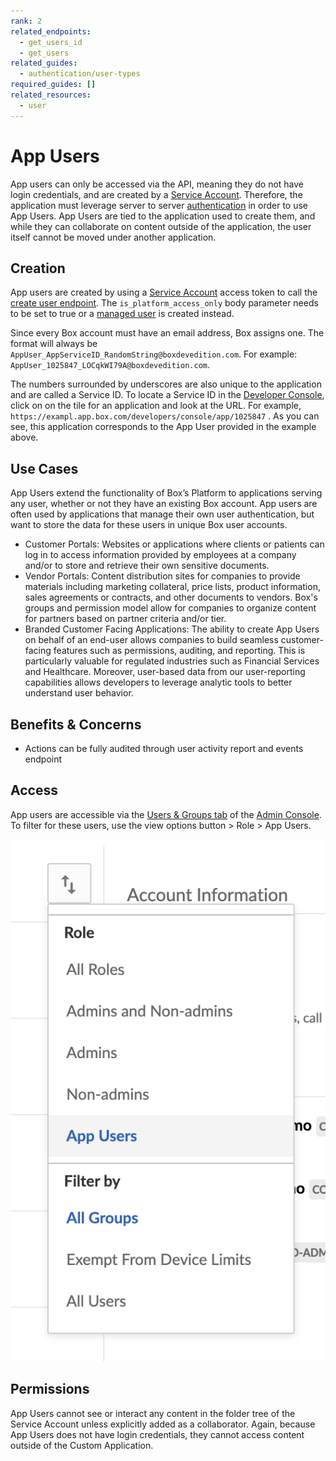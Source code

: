 ```yaml
---
rank: 2
related_endpoints:
  - get_users_id
  - get_users
related_guides:
  - authentication/user-types
required_guides: []
related_resources:
  - user
---
```


# App Users

App users can only be accessed via the API, meaning they do not have login
credentials, and are created by a [Service Account][sa]. Therefore, the
application must leverage server to server [authentication][auth] in order to
use App Users. App Users are tied to the application used to create them, and
while they can collaborate on content outside of the application, the user
itself cannot be moved under another application.

## Creation

App users are created by using a [Service Account][sa] access token to call the
[create user endpoint][createuser]. The `is_platform_access_only` body parameter
needs to be set to true or a [managed user][managed] is created instead.

Since every Box account must have an email address, Box assigns one. The format
will always be `AppUser_AppServiceID_RandomString@boxdevedition.com`. For
example: `AppUser_1025847_LOCqkWI79A@boxdevedition.com`.

The numbers surrounded by underscores are also unique to the application and
are called a Service ID. To locate a Service ID in the [Developer Console][dc],
click on on the tile for an application and look at the URL. For example,
`https://exampl.app.box.com/developers/console/app/1025847` . As you can see,
this application corresponds to the App User provided in the example above.

## Use Cases

App Users extend the functionality of Box’s Platform to applications serving any
user, whether or not they have an existing Box account. App users are often used
by applications that manage their own user authentication, but want to store the
data for these users in unique Box user accounts.

- Customer Portals: Websites or applications where clients or patients can log
  in to access information provided by employees at a company and/or to store and
  retrieve their own sensitive documents.
- Vendor Portals: Content distribution sites for companies to provide materials
  including marketing collateral, price lists, product information, sales
  agreements or contracts, and other documents to vendors. Box's groups and
  permission model allow for companies to organize content for partners based on
  partner criteria and/or tier.
- Branded Customer Facing Applications: The ability to create App Users on
 behalf of an end-user allows companies to build seamless customer-facing
 features such as permissions, auditing, and reporting. This is particularly
 valuable for regulated industries such as Financial Services and Healthcare.
 Moreover, user-based data from our user-reporting capabilities allows
 developers to leverage analytic tools to better understand user behavior.

## Benefits & Concerns

- Actions can be fully audited through user activity report and events endpoint 

## Access

App users are accessible via the [Users & Groups tab][uag-tab] of the
[Admin Console][adminconsole]. To filter for these users, use the view options
button > Role > App Users.

<ImageFrame center shadow border>

![Filter for App Users](./app_users_filter.png)

</ImageFrame>

## Permissions 

App Users cannot see or interact any content in the folder tree of the Service
Account unless explicitly added as a collaborator. Again, because App Users does
not have login credentials, they cannot access content outside of the
Custom Application. 

[sa]: g://authentication/user-types/service-account/
[auth]: g://authentication/select
[createuser]: e://post-users
[managed]: g://authentication/user-types/managed-users/
[dc]: https://app.box.com/developers/console
[uag-tab]: https://app.box.com/master/users
[adminconsole]: https://support.box.com/hc/en-us/articles/360043695714-Admin-Console-Guide